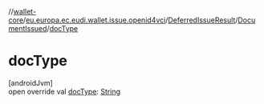 //[wallet-core](../../../../index.md)/[eu.europa.ec.eudi.wallet.issue.openid4vci](../../index.md)/[DeferredIssueResult](../index.md)/[DocumentIssued](index.md)/[docType](doc-type.md)

# docType

[androidJvm]\
open override val [docType](doc-type.md): [String](https://kotlinlang.org/api/latest/jvm/stdlib/kotlin/-string/index.html)
